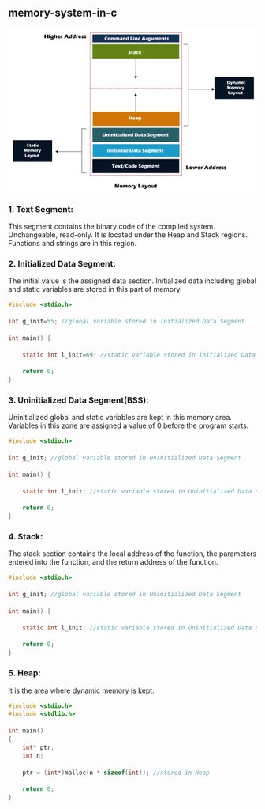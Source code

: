 ## memory-system-in-c

![alt text](https://github.com/kerem0101/memory-system-in-c/blob/main/memory-layout-in-c.png)

### 1. Text Segment:
This segment contains the binary code of the compiled system. Unchangeable, read-only. It is located under the Heap and Stack regions. Functions and strings are in this region.
### 2. Initialized Data Segment:
The initial value is the assigned data section. Initialized data including global and static variables are stored in this part of memory.
```c
#include <stdio.h>

int g_init=55; //global variable stored in Initialized Data Segment

int main() {
   
	static int l_init=69; //static variable stored in Initialized Data Segment
	
	return 0;
}
```
### 3. Uninitialized Data Segment(BSS): 
Uninitialized global and static variables are kept in this memory area. Variables in this zone are assigned a value of 0 before the program starts.
```c
#include <stdio.h>

int g_init; //global variable stored in Uninitialized Data Segment

int main() {
   
	static int l_init; //static variable stored in Uninitialized Data Segment
	
	return 0;
}
```
### 4. Stack:
The stack section contains the local address of the function, the parameters entered into the function, and the return address of the function.
```c
#include <stdio.h>

int g_init; //global variable stored in Uninitialized Data Segment

int main() {
   
	static int l_init; //static variable stored in Uninitialized Data Segment
	
	return 0;
}
```
### 5. Heap:
It is the area where dynamic memory is kept.
```c
#include <stdio.h>
#include <stdlib.h>

int main()
{
	int* ptr;
	int n;

	ptr = (int*)malloc(n * sizeof(int)); //stored in Heap

	return 0;
}
```
